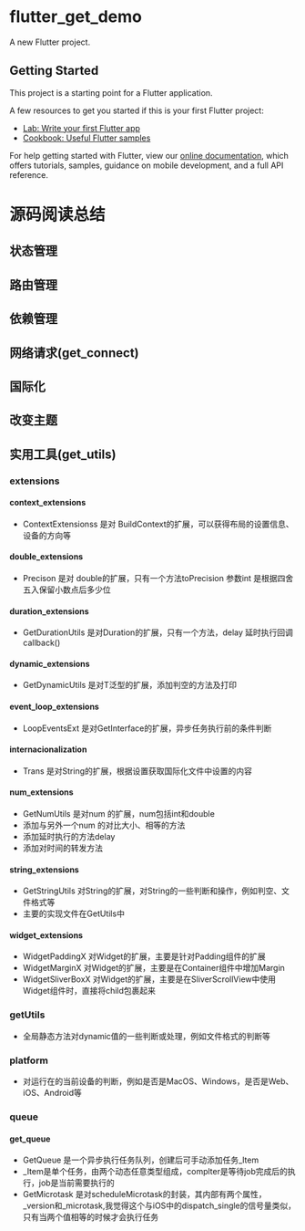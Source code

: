 # flutter_get_demo

A new Flutter project.

## Getting Started

This project is a starting point for a Flutter application.

A few resources to get you started if this is your first Flutter project:

- [Lab: Write your first Flutter app](https://flutter.dev/docs/get-started/codelab)
- [Cookbook: Useful Flutter samples](https://flutter.dev/docs/cookbook)

For help getting started with Flutter, view our
[online documentation](https://flutter.dev/docs), which offers tutorials,
samples, guidance on mobile development, and a full API reference.


# 源码阅读总结

## 状态管理

## 路由管理

## 依赖管理

## 网络请求(get_connect)

## 国际化

## 改变主题

## 实用工具(get_utils)
### extensions
#### context_extensions
- ContextExtensionss 是对 BuildContext的扩展，可以获得布局的设置信息、设备的方向等

#### double_extensions
- Precison 是对 double的扩展，只有一个方法toPrecision 参数int 是根据四舍五入保留小数点后多少位

#### duration_extensions
- GetDurationUtils 是对Duration的扩展，只有一个方法，delay 延时执行回调callback()

#### dynamic_extensions
- GetDynamicUtils 是对T泛型的扩展，添加判空的方法及打印

#### event_loop_extensions
- LoopEventsExt 是对GetInterface的扩展，异步任务执行前的条件判断

#### internacionalization
- Trans 是对String的扩展，根据设置获取国际化文件中设置的内容

#### num_extensions
- GetNumUtils 是对num 的扩展，num包括int和double
- 添加与另外一个num 的对比大小、相等的方法
- 添加延时执行的方法delay
- 添加对时间的转发方法

#### string_extensions
- GetStringUtils 对String的扩展，对String的一些判断和操作，例如判空、文件格式等
- 主要的实现文件在GetUtils中

#### widget_extensions
- WidgetPaddingX 对Widget的扩展，主要是针对Padding组件的扩展
- WidgetMarginX 对Widget的扩展，主要是在Container组件中增加Margin
- WidgetSliverBoxX 对Widget的扩展，主要是在SliverScrollView中使用Widget组件时，直接将child包裹起来

### getUtils
- 全局静态方法对dynamic值的一些判断或处理，例如文件格式的判断等

### platform
- 对运行在的当前设备的判断，例如是否是MacOS、Windows，是否是Web、iOS、Android等

### queue
#### get_queue
- GetQueue 是一个异步执行任务队列，创建后可手动添加任务_Item
- _Item是单个任务，由两个动态任意类型组成，complter是等待job完成后的执行，job是当前需要执行的
- GetMicrotask 是对scheduleMicrotask的封装，其内部有两个属性，_version和_microtask,我觉得这个与iOS中的dispatch_single的信号量类似，只有当两个值相等的时候才会执行任务


